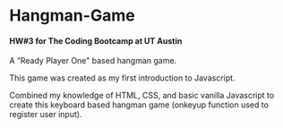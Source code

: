 # Hangman-Game

#### HW#3 for The Coding Bootcamp at UT Austin 

A “Ready Player One" based hangman game.

 
This game was created as my first introduction to Javascript.


Combined my knowledge of HTML, CSS, and basic vanilla Javascript to create this keyboard based hangman game (onkeyup function used to register user input).
